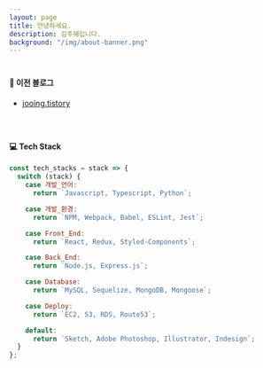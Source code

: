 ```yaml
---
layout: page
title: 안녕하세요.
description: 김주혜입니다.
background: "/img/about-banner.png"
---
```

<p style="display: block; margin-top: 0px; margin-bottom: 40px" > </p>

#### 📔 이전 블로그

<p style="display: block; margin-top: 0px; margin-bottom: 12px" > </p>

- [jooing.tistory](https://joooing.tistory.com/) <br />

<p style="display: block; margin-top: 0px;margin-bottom: 60px" > </p>


#### 💻 Tech Stack

<p style="display: block; margin-top: 0px; margin-bottom: 12px" > </p>

```js
const tech_stacks = stack => {
  switch (stack) {
    case 개발_언어:
      return `Javascript, Typescript, Python`;

    case 개발_환경:
      return `NPM, Webpack, Babel, ESLint, Jest`;

    case Front_End:
      return `React, Redux, Styled-Components`;

    case Back_End:
      return `Node.js, Express.js`;

    case Database:
      return `MySQL, Sequelize, MongoDB, Mongoose`;

    case Deploy:
      return `EC2, S3, RDS, Route53`;

    default:
      return `Sketch, Adobe Photoshop, Illustrator, Indesign`;
  }
};
```

<p style="display: block; margin-top: 0px; margin-bottom: 12px" > </p>
